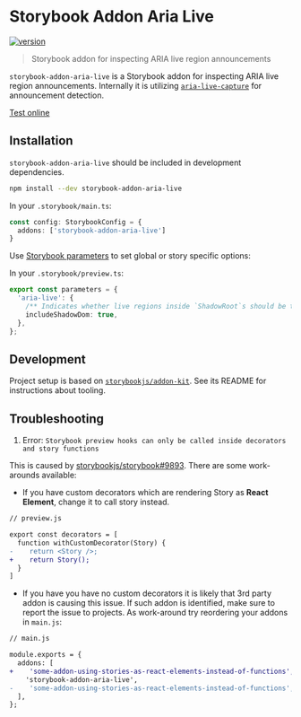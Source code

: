 # Storybook Addon Aria Live

[![version](https://img.shields.io/npm/v/storybook-addon-aria-live)](https://www.npmjs.com/package/storybook-addon-aria-live)

> Storybook addon for inspecting ARIA live region announcements

`storybook-addon-aria-live` is a Storybook addon for inspecting ARIA live region announcements. Internally it is utilizing [`aria-live-capture`](https://www.npmjs.com/package/aria-live-capture) for announcement detection.

[Test online](https://ariperkkio.github.io/storybook-addon-aria-live/)

## Installation

`storybook-addon-aria-live` should be included in development dependencies.

```bash
npm install --dev storybook-addon-aria-live
```

In your `.storybook/main.ts`:

```ts
const config: StorybookConfig = {
  addons: ['storybook-addon-aria-live']
}
```

Use [Storybook parameters](https://storybook.js.org/docs/react/writing-stories/parameters) to set global or story specific options:

In your `.storybook/preview.ts`:

```ts
export const parameters = {
  'aria-live': {
    /** Indicates whether live regions inside `ShadowRoot`s should be tracked. Defaults to false. */
    includeShadowDom: true,
  },
};
```

## Development

Project setup is based on [`storybookjs/addon-kit`](https://github.com/storybookjs/addon-kit). See its README for instructions about tooling.

## Troubleshooting

1. Error: `Storybook preview hooks can only be called inside decorators and story functions`

This is caused by [storybookjs/storybook#9893](https://github.com/storybookjs/storybook/issues/9893). There are some work-arounds available:

- If you have custom decorators which are rendering Story as **React Element**, change it to call story instead.

```diff
// preview.js

export const decorators = [
  function withCustomDecorator(Story) {
-    return <Story />;
+    return Story();
  }
]
```

- If you have you have no custom decorators it is likely that 3rd party addon is causing this issue. If such addon is identified, make sure to report the issue to projects. As work-around try reordering your addons in `main.js`:

```diff
// main.js

module.exports = {
  addons: [
+    'some-addon-using-stories-as-react-elements-instead-of-functions',
    'storybook-addon-aria-live',
-    'some-addon-using-stories-as-react-elements-instead-of-functions',
  ],
};
```
